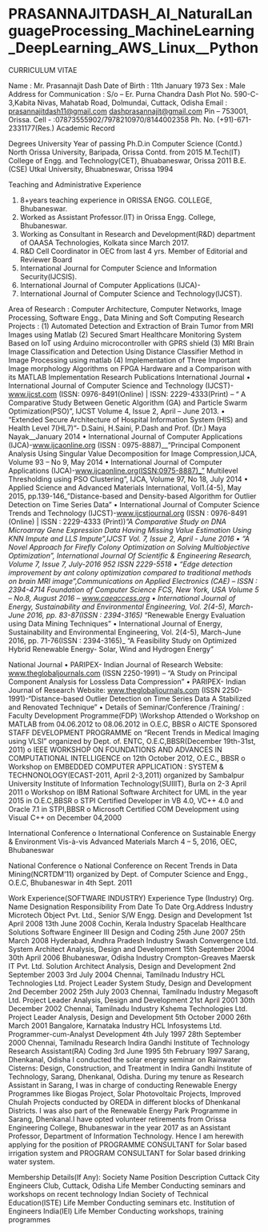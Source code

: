 # PRASANNAJITDASH_AI_NaturalLanguageProcessing_MachineLearning_DeepLearning_AWS_Linux__Python
CURRICULUM VITAE

Name	:	Mr. Prasannajit Dash
Date of Birth	:	11th January 1973
Sex	:	Male
Address for Communication	:	S/o – Er. Purna Chandra Dash
		Plot No. 590-C-3,Kabita Nivas,
Mahatab Road, Dolmundai, 
Cuttack, Odisha
	Email : prasannajitdash11@gmail.com
dashprasannajit@gmail.com
		Pin – 753001, Orissa.
		Cell -   	 	:07873555902/7978210970/8144002358
	Ph. No. (+91)-671-2331177(Res.)
Academic Record	

Degrees 	University 	Year of passing
Ph.D.in Computer Science 
(Contd.)	North Orissa University, Baripada, Orissa	Contd. from 2015
M.Tech(IT)	College of Engg. and Technology(CET), Bhuabaneswar, Orissa	2011
B.E.(CSE)	Utkal University, Bhuabneswar, Orissa	1994

Teaching and Administrative Experience
1.	8+years teaching experience in ORISSA ENGG. COLLEGE, Bhubaneswar.
2.	Worked as Assistant Professor.(IT) in Orissa Engg. College, Bhubaneswar.
3.	Working as Consultant in Research and Development(R&D) department of OAASA Technologies, Kolkata since March 2017.
4.	R&D Cell Coordinator in OEC from last 4 yrs.
Member of Editorial and Reviewer Board
1.	International Journal for Computer Science and Information Security(IJCSIS).
2.	International Journal of Computer Applications (IJCA)-
3.	International Journal of Computer Science and Technology(IJCST).


Area of Research	:	Computer Architecture, Computer Networks, Image Processing, Software Engg., Data Mining and Soft Computing
Research Projects                     : 
(1)	Automated Detection and Extraction of Brain Tumor from MRI Images using Matlab
(2)	Secured Smart Healthcare Monitoring System Based on IoT using Arduino microcontroller with GPRS shield
(3)	MRI Brain Image Classification and Detection Using Distance Classifier Method in Image Processing using matlab
(4)	Implementation of Three Important Image morphology Algorithms on FPGA Hardware and a Comparison with its MATLAB Implementation
Research Publications
	International Journal
•	International Journal of Computer Science and Technology (IJCST)-www.ijcst.com (ISSN: 0976-8491(Online) | ISSN: 2229-4333(Print) – “ A Comparative Study Between Genetic Algorithm (GA) and Particle Swarm Optimization(PSO)”, IJCST Volume 4, Issue 2, April – June 2013.
•	“Extended Secure Architecture of Hospital Information System (HIS) and Health Level 7(HL7)”- D.Saini, H.Saini, P.Dash and Prof. (Dr.) Maya Nayak__January 2014
•	International Journal of Computer Applications (IJCA)-www.ijcaonline.org (ISSN : 0975-8887)__”Principal Component Analysis Using Singular Value Decomposition for Image Compression,IJCA, Volume 93 – No 9, May 2014 
•	International Journal of Computer Applications (IJCA)-www.ijcaonline.org(ISSN:0975-8887)_” Multilevel Thresholding using PSO Clustering”, IJCA, Volume 97, No 18,  July 2014
•	Applied Science and Advanced Materials International, Vol1.(4-5), May 2015, pp.139-146_”Distance-based and Density-based Algorithm for Outlier Detection on Time Series Data”
•	International Journal of Computer Science Trends and Technology (IJCST)-www.ijcstjournal.org (ISSN : 0976-8491 (Online) | ISSN : 2229-4333 (Print))_”A Comparative Study on DNA Microarray Gene Expression Data Having Missing Value Estimation Using KNN Impute and LLS Impute”,IJCST Vol. 7, Issue 2, April - June 2016
•	“A Novel Approach for Firefly Colony Optimization on Solving Multiobjective Optimization”, International Journal Of Scientific & Engineering Research, Volume 7, Issue 7, July-2016 952 ISSN 2229-5518
•	   “Edge detection improvement by ant colony optimization compared to traditional methods on brain MRI image”,Communications on Applied Electronics (CAE) – ISSN : 2394-4714 Foundation of Computer Science FCS, New York, USA Volume 5 – No.8, August 2016 – www.caeaccess.org 
•	International Journal of Energy, Sustainability and Environmental Engineering, Vol. 2(4-5), March-June 2016, pp. 83-87(ISSN : 2394-3165)_ “Renewable Energy Evaluation using Data Mining Techniques”
•	International Journal of Energy, Sustainability and Environmental Engineering, Vol. 2(4-5), March-June 2016, pp. 71-76(ISSN : 2394-3165)_ “A Feasibility Study on Optimized Hybrid Renewable Energy- Solar, Wind and Hydrogen Energy”

National Journal
•	PARIPEX- Indian Journal of Research Website: www.theglobaljournals.com (ISSN 2250-1991) – “A Study on Principal Component Analysis for Lossless Data Compression”
•	PARIPEX- Indian Journal of Research Website: www.theglobaljournals.com (ISSN 2250-1991)-“Distance-based Outlier Detection on Time Series Data A Stabilized and Renovated Technique”
•	Details of Seminar/Conference /Training/ :
Faculty Development Programme(FDP) \Workshop Attended 
o	Workshop on MATLAB from 04.06.2012 to 08.06.2012 in O.E.C, BBSR
o	AICTE Sponsored STAFF DEVELOPMENT PROGRAMME on “Recent Trends in Medical Imaging using VLSI” organized by Dept. of. ENTC, O.E.C,BBSR(December 19th-31st, 2011)
o	IEEE WORKSHOP ON FOUNDATIONS AND ADVANCES IN COMPUTATIONAL INTELLIGENCE on 12th October 2012, O.E.C., BBSR
o	Workshop on EMBEDDED COMPUTER APPLICATION : SYSTEM & TECHNONOLOGY(ECAST-2011, April 2-3,2011) organized by Sambalpur University Institute of Information Technology(SUIIIT), Burla on 2-3 April 2011
o	Workshop on IBM Rational Software Architect for UML in the year 2015 in O.E.C,BBSR
o	STPI Certified Developer in VB 4.0, VC++ 4.0 and Oracle 7.1 in STPI,BBSR
o	Microsoft Certified COM Development using Visual C++ on December 04,2000

International Conference
o	International Conference on Sustainable Energy & Environment Vis-à-vis Advanced Materials March 4 – 5, 2016, OEC, Bhubaneswar

National Conference
o	National Conference on Recent Trends in Data Mining(NCRTDM’11) organized by Dept. of Computer Science and Engg., O.E.C, Bhubaneswar in 4th Sept. 2011

Work Experience(SOFTWARE INDUSTRY)
Experience Type (Industry)	Org. Name	Designation	Responsibility	From Date	To Date	Org.Address
Industry	Microtech Object Pvt. Ltd., 	Senior S/W Engg.	Design and Development	1st April 2008 	13th June 2008	Cochin, Kerala
Industry	Spacelab Healthcare Solutions	Software Engineer III	Design and Coding	25th June 2007	25th March 2008	Hyderabad, Andhra Pradesh
Industry	Swash Convergence Ltd.	System Architect	Analysis, Design and Development	15th September 2004	30th April 2006	Bhubaneswar, Odisha
Industry	Crompton-Greaves Maersk IT Pvt. Ltd.	Solution Architect	Analysis, Design and Development	2nd September 2003	3rd July 2004	Chennai, Tamilnadu
Industry	HCL Technologies Ltd.	Project Leader	System Study, Design and Development	2nd December 2002	25th July 2003	Chennai, Tamilnadu
Industry	Megasoft Ltd.	Project Leader	Analysis, Design and Development	21st April 2001 	30th December 2002	Chennai, Tamilnadu
Industry	Kshema Technologies Ltd.	Project Leader	Analysis, Design and Development	5th October 2000	26th March 2001	Bangalore, Karnataka
Industry	HCL Infosystems Ltd.	Programmer-cum-Analyst	Development	4th July 1997 	28th September 2000	Chennai, Tamilnadu
Research	Indira Gandhi Institute of Technology	Research Assistant(RA)	Coding	3rd June 1995	5th February 1997	Sarang, Dhenkanal, Odisha
I conducted the solar energy seminar on Rainwater Cisterns: Design, Construction, and Treatment in Indira Gandhi Institute of Technology, Sarang, Dhenkanal, Odisha. During my tenure as Research Assistant in Sarang, I was in charge of conducting Renewable Energy Programmes like Biogas Project, Solar Photovoltaic Projects, Improved Chulah Projects conducted by OREDA in different blocks of Dhenkanal Districts. I was also part of the Renewable Energy Park Programme in Sarang, Dhenkanal.I have opted volunteer retirements from Orissa Engineering College, Bhubaneswar  in the year 2017 as an Assistant Professor, Department of Information Technology. Hence I am herewith applying for the position of PROGRAMME CONSULTANT for Solar based irrigation system and PROGRAM CONSULTANT for Solar based drinking water system.

Membership Details(If Any):
Society Name	Position	Description
Cuttack City Engineers Club, Cuttack, Odisha	Life Member	Conducting seminars and workshops on recent technology
Indian Society of Technical Education(ISTE)	Life Member	Conducting seminars etc.
Institution of Engineers India(IEI)	Life Member	Conducting workshops, training programmes
															
